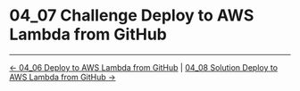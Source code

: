 # 04_07 Challenge Deploy to AWS Lambda from GitHub

<!-- FooterStart -->
---
[← 04_06 Deploy to AWS Lambda from GitHub](../04_06_deploy_to_aws_lambda_from_github/README.md) | [04_08 Solution Deploy to AWS Lambda from GitHub →](../04_08_solution_deploy_to_aws_lambda_from_github/README.md)
<!-- FooterEnd -->
